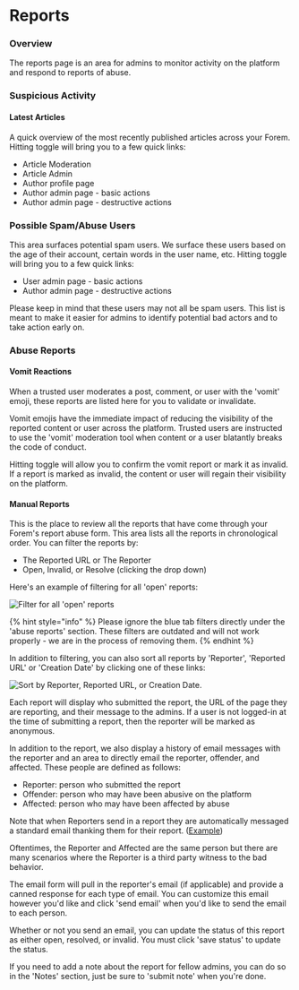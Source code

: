 # Reports

### Overview

The reports page is an area for admins to monitor activity on the platform and respond to reports of abuse.

### Suspicious Activity

#### Latest Articles

A quick overview of the most recently published articles across your Forem. Hitting toggle will bring you to a few quick links: 

* Article Moderation
* Article Admin
* Author profile page
* Author admin page - basic actions
* Author admin page - destructive actions

### Possible Spam/Abuse Users

This area surfaces potential spam users. We surface these users based on the age of their account, certain words in the user name, etc. Hitting toggle will bring you to a few quick links:

* User admin page - basic actions
* Author admin page - destructive actions

Please keep in mind that these users may not all be spam users. This list is meant to make it easier for admins to identify potential bad actors and to take action early on. 

### Abuse Reports

#### Vomit Reactions

When a trusted user moderates a post, comment, or user with the 'vomit' emoji, these reports are listed here for you to validate or invalidate. 

Vomit emojis have the immediate impact of reducing the visibility of the reported content or user across the platform. Trusted users are instructed to use the 'vomit' moderation tool when content or a user blatantly breaks the code of conduct. 

Hitting toggle will allow you to confirm the vomit report or mark it as invalid. If a report is marked as invalid, the content or user will regain their visibility on the platform. 

#### Manual Reports

This is the place to review all the reports that have come through your Forem's report abuse form. This area lists all the reports in chronological order. You can filter the reports by:

* The Reported URL or The Reporter
* Open, Invalid, or Resolve \(clicking the drop down\)

Here's an example of filtering for all 'open' reports:

![Filter for all &apos;open&apos; reports](../.gitbook/assets/image-2020-10-15-at-5.42.44-pm.png)

{% hint style="info" %}
Please ignore the blue tab filters directly under the 'abuse reports' section. These filters are outdated and will not work properly - we are in the process of removing them.
{% endhint %}

In addition to filtering, you can also sort all reports by 'Reporter', 'Reported URL' or 'Creation Date' by clicking one of these links:

![Sort by Reporter, Reported URL, or Creation Date.](../.gitbook/assets/image-2020-10-15-at-5.45.10-pm.png)

Each report will display who submitted the report, the URL of the page they are reporting, and their message to the admins. If a user is not logged-in at the time of submitting a report, then the reporter will be marked as anonymous.

In addition to the report, we also display a history of email messages with the reporter and an area to directly email the reporter, offender, and affected. These people are defined as follows:

* Reporter: person who submitted the report
* Offender: person who may have been abusive on the platform
* Affected: person who may have been affected by abuse

Note that when Reporters send in a report they are automatically messaged a standard email thanking them for their report. \([Example](https://share.getcloudapp.com/6quQnZOn)\)  
  
Oftentimes, the Reporter and Affected are the same person but there are many scenarios where the Reporter is a third party witness to the bad behavior.

The email form will pull in the reporter's email \(if applicable\) and provide a canned response for each type of email. You can customize this email however you'd like and click 'send email' when you'd like to send the email to each person.

Whether or not you send an email, you can update the status of this report as either open, resolved, or invalid. You must click 'save status' to update the status.

If you need to add a note about the report for fellow admins, you can do so in the 'Notes' section, just be sure to 'submit note' when you're done.

